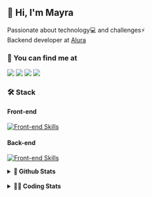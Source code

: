 ## 👋 Hi, I'm Mayra

Passionate about technology💻 and challenges⚡  
Backend developer at [Alura](https://www.alura.com.br)   

### 💬 You can find me at

<a href="https://mayra.dev" target="_blank" rel="noopener"><img src="https://img.shields.io/badge/-mayra.dev-005FED?style=flat&logo=Google-chrome&logoColor=white"/></a>
<a href="https://linkedin.com/in/mayraamaral" target="_blank" rel="noopener"><img src="https://img.shields.io/badge/-/mayraamaral-0077B5?style=flat&logo=Linkedin&logoColor=white"/></a>
<a href="mailto:mayra@mayra.dev" target="_blank" rel="noopener"><img src="https://img.shields.io/badge/-mayra@mayra.dev-D14836?style=flat&logo=Gmail&logoColor=white"/></a>
<a href="" target="_blank" rel="noopener"><img src="https://img.shields.io/badge/-mayraamaral-7289DA?style=flat&logo=Discord&logoColor=white"/></a>

### 🛠️ Stack
#### Front-end

[![Front-end Skills](https://skillicons.dev/icons?i=react,next,angular,redux,styledcomponents,html,css,sass,js,ts,figma)](https://skillicons.dev)
#### Back-end

[![Front-end Skills](https://skillicons.dev/icons?i=java,spring,hibernate,aws,idea,postgres,mysql,git,linux,bash,nodejs,docker,kubernetes,jenkins)](https://skillicons.dev)


<details>
    <summary><strong>📌 Github Stats</strong></summary>
    <br />
    <div align="center">
        <table>
      <td><img height="160em" src="https://github-readme-stats.vercel.app/api?username=mayraamaral&show_icons=true&theme=algolia&hide_border=true&hide=stars&count_private=true" alt="Readme stats"></td>
      <td><img height="160em" src="https://github-readme-stats.vercel.app/api/top-langs/?username=mayraamaral&&layout=compact&&theme=algolia&hide_border=true&langs_count=6" alt="Language stats"></td>
       </table>
  </div> 
    

  <p align="center">
    <img src="https://github-readme-streak-stats.herokuapp.com?user=mayraamaral&theme=dark&hide_border=true&date_format=j%20M%5B%20Y%5D&locale=pt-br&background=050F2C&ring=0195DD&fire=23AA7D&currStreakLabel=23AA7D" alt="Streak stats">
  </p> 
</details>

<br />

<details>
  <summary><strong>👩‍💻 Coding Stats</strong></summary>
  <br />
  
  <!--START_SECTION:waka-->
![Code Time](http://img.shields.io/badge/Code%20Time-601%20hrs%202%20mins-blue)

**🐱 My GitHub Data** 

> 📦 588.2 kB Used in GitHub's Storage 
 > 
> 🏆 952 Contributions in the Year 2024
 > 
> 🚫 Not Opted to Hire
 > 
> 📜 61 Public Repositories 
 > 
> 🔑 33 Private Repositories 
 > 
**I'm an Early 🐤** 

```text
🌞 Morning                7290 commits        ██████░░░░░░░░░░░░░░░░░░░   22.69 % 
🌆 Daytime                20464 commits       ████████████████░░░░░░░░░   63.70 % 
🌃 Evening                4094 commits        ███░░░░░░░░░░░░░░░░░░░░░░   12.74 % 
🌙 Night                  276 commits         ░░░░░░░░░░░░░░░░░░░░░░░░░   00.86 % 
```
📅 **I'm Most Productive on Wednesday** 

```text
Monday                   5178 commits        ████░░░░░░░░░░░░░░░░░░░░░   16.12 % 
Tuesday                  3759 commits        ███░░░░░░░░░░░░░░░░░░░░░░   11.70 % 
Wednesday                11076 commits       █████████░░░░░░░░░░░░░░░░   34.48 % 
Thursday                 7111 commits        ██████░░░░░░░░░░░░░░░░░░░   22.14 % 
Friday                   4277 commits        ███░░░░░░░░░░░░░░░░░░░░░░   13.31 % 
Saturday                 304 commits         ░░░░░░░░░░░░░░░░░░░░░░░░░   00.95 % 
Sunday                   419 commits         ░░░░░░░░░░░░░░░░░░░░░░░░░   01.30 % 
```


📊 **This Week I Spent My Time On** 

```text
🕑︎ Time Zone: America/Sao_Paulo

💬 Programming Languages: 
HTML                     2 hrs 35 mins       ████████░░░░░░░░░░░░░░░░░   31.31 % 
CSS                      1 hr 34 mins        █████░░░░░░░░░░░░░░░░░░░░   19.08 % 
JavaScript               1 hr 11 mins        ████░░░░░░░░░░░░░░░░░░░░░   14.47 % 
Java                     45 mins             ██░░░░░░░░░░░░░░░░░░░░░░░   09.28 % 
SQL                      44 mins             ██░░░░░░░░░░░░░░░░░░░░░░░   08.92 % 

🔥 Editors: 
IntelliJ IDEA            4 hrs 39 mins       ██████████████░░░░░░░░░░░   56.44 % 
VS Code                  3 hrs 35 mins       ███████████░░░░░░░░░░░░░░   43.56 % 

💻 Operating System: 
Linux                    8 hrs 15 mins       █████████████████████████   100.00 % 
```

**I Mostly Code in Java** 

```text
Java                     123 repos           ███████░░░░░░░░░░░░░░░░░░   27.89 % 
JavaScript               101 repos           ██████░░░░░░░░░░░░░░░░░░░   22.90 % 
TypeScript               83 repos            █████░░░░░░░░░░░░░░░░░░░░   18.82 % 
Python                   2 repos             ░░░░░░░░░░░░░░░░░░░░░░░░░   00.45 % 
Dockerfile               1 repo              ░░░░░░░░░░░░░░░░░░░░░░░░░   00.23 % 
```




 Last Updated on 23/10/2024 19:13:41 UTC
<!--END_SECTION:waka-->

</details>
